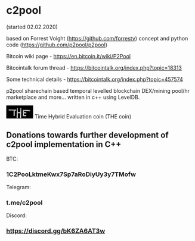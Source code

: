 # c2pool
(started 02.02.2020)

based on Forrest Voight (https://github.com/forrestv) concept and python code (https://github.com/p2pool/p2pool)

Bitcoin wiki page - https://en.bitcoin.it/wiki/P2Pool

Bitcointalk forum thread - https://bitcointalk.org/index.php?topic=18313

Some technical details - https://bitcointalk.org/index.php?topic=457574

p2pool sharechain based temporal levelled blockchain DEX/mining pool/hr marketplace and more... written in c++ using LevelDB.

![Time Hybrid Evaluation](/doc/concepts/THE%20coin.png)
Time Hybrid Evaluation coin (THE coin)

## Donations towards further development of с2pool implementation in C++

BTC:

### 1C2PooLktmeKwx7Sp7aRoDiyUy3y7TMofw

Telegram:

### t.me/c2pool

Discord:
### https://discord.gg/bK6ZA6AT3w
